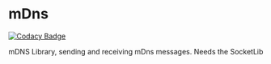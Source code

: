 # mDns

[![Codacy Badge](https://api.codacy.com/project/badge/Grade/6233e4a3f8e6447b90da814a5941ed9e)](https://app.codacy.com/manual/Tomenz/mDns?utm_source=github.com&utm_medium=referral&utm_content=Tomenz/mDns&utm_campaign=Badge_Grade_Dashboard)

mDNS Library, sending and receiving mDns messages. Needs the SocketLib 
